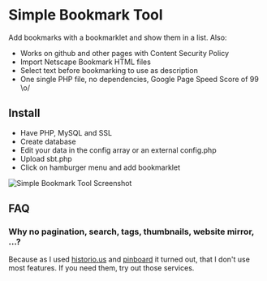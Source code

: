 # Simple Bookmark Tool

Add bookmarks with a bookmarklet and show them in a list. Also:

- Works on github and other pages with Content Security Policy
- Import Netscape Bookmark HTML files
- Select text before bookmarking to use as description
- One single PHP file, no dependencies, Google Page Speed Score of 99 \o/

## Install
- Have PHP, MySQL and SSL
- Create database
- Edit your data in the config array or an external config.php
- Upload sbt.php
- Click on hamburger menu and add bookmarklet

![Simple Bookmark Tool Screenshot](https://robsite.net/sbt/sbt.png)

## FAQ

### Why no pagination, search, tags, thumbnails, website mirror, ...?

Because as I used [historio.us](https://historio.us) and [pinboard](https://pinboard.in/) it turned out, that I don't use most features. If you need them, try out those services.